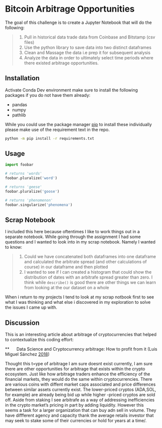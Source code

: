 # Bitcoin Arbitrage Opportunities
The goal of this challenge is to create a Jupyter Notebook that will do the following:

> 1. Pull in historical data trade data from Coinbase and Bitstamp (csv files)
> 2. Use the python library to save data into two distinct dataframes
> 3. Clean and Massage the data i.e prep it for subsequent analysis
> 4. Analyze the data in order to ultimately select time periods where there existed arbitrage opportunities.

## Installation

Activate Conda Dev environment make sure to install the following packages
if you do not have them already:

* pandas
* numpy
* pathlib

While you could use the package manager [pip](https://pip.pypa.io/en/stable/) to install these individually please make use of the requirement text in the repo.

```bash
python -m pip install -r requirements.txt
```

## Usage

```python
import foobar

# returns 'words'
foobar.pluralize('word')

# returns 'geese'
foobar.pluralize('goose')

# returns 'phenomenon'
foobar.singularize('phenomena')
```
## Scrap Notebook
I included this here  because oftentimes I like to work things out in a separate notebook. While going through the assignment I had some questions and I wanted to look into in my scrap notebook. Namely I wanted to know:
> 1. Could we have concatenated both dataframes into one dataframe and calculated the arbitrate spread (and other calculations of course) in our  dataframe and then plotted
> 2. I wanted to see if I can created a histogram that could show  the distribution of dates with an arbitrafe spread greater than zero. I think while `describe()` is good there are other things we can learn from looking at the our dataset on a whole

When i return to my projects I tend to look at my scrap notbook first to see what I was thinking and what else i discovered in my exploration to solve the issues I came up with.
## Discussion
This is an interesting article about arbitrage of cryptocurrencies that helped to contextualize this coding effort:

**&nbsp;&nbsp;&nbsp;&nbsp;&nbsp;&nbsp;Data Science and Cryptocurrency arbitrage: How to profit from it (Luis Miguel Sánchez [2018](https://towardsdatascience.com/cryptocurrency-arbitrage-how-to-profit-from-it-e2d7bf805fde))

Thought this t=ype of arbitrage  I am sure doesnt exist currently, I am sure there are other opportunities for arbitrage that exists within the crypto ecosystem. Just like how arbitrage traders enhance the efficiency of the financial markets, they would do the same within cryptocurrencies. There are various coins with  diffent market caps associated and price differences between similar assets currently exist. The lower-priced cryptos (ADA,SOL, for example)  are already being bid up while higher -priced cryptos are sold off. Aside from staking I see arbitrafe as a way of addressing inefficiencies in the crypto market’s pricing in part by adding liquidity. However this seems a task for a larger organization that can buy adn sell in volume. They have diffferent agency and capacity thank the average retails investor that may seek to stake some of their currencies or hold for years at a time/.



